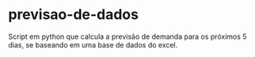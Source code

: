# previsao-de-dados
Script em python que calcula a previsão de demanda para os próximos 5 dias, se baseando em uma base de dados do excel.
